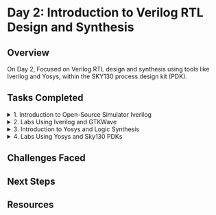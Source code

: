 # Day 2: Introduction to Verilog RTL Design and Synthesis

## Overview
On Day 2, Focused on Verilog RTL design and synthesis using tools like Iverilog and Yosys, within the SKY130 process design kit (PDK).

## Tasks Completed

<details>
    <summary>1. Introduction to Open-Source Simulator Iverilog</summary>

   - **Key Concepts**:
     - **Simulator**: A tool used to check the design of RTL (Register Transfer Level). The tool used for this purpose is Iverilog.
     - **Design**: It refers to the Verilog code or a set of Verilog codes that implement the intended functionality to meet the required specifications.
     - **Testbench**: A setup used to apply test vectors to the design to verify its functionality.

   - **How It Works**:
     - The simulator looks for changes in the input signals.
     - If there is a change in the input, the output is evaluated.
     - If there is no change to the input, there is no change to the output.
     
   - **Design Structure**:
     - The design may have one or more primary inputs and one or more primary outputs.
     - The testbench does not have primary inputs or outputs.

   - **Iverilog Based Simulation Flow**:
     - Both the design and the testbench are given to Iverilog.
     - Iverilog generates a VCD file (Value Change Dump file), which is then provided to GTKWave for waveform visualization.
</details>

<details>
    <summary>2. Labs Using Iverilog and GTKWave</summary>

   - **Steps**:
     - Load the latch and its testbench to Iverilog, and execute the `a.out` file.
       <br><img width="1440" alt="Screenshot 2024-10-21 at 6 32 26 PM" src="https://github.com/user-attachments/assets/f5c09d2d-8663-42db-854b-53cda992bac6">
     - Load the `.vcd` file into GTKWave for waveform visualization.
       <br><img width="1440" alt="Screenshot 2024-10-21 at 6 33 35 PM" src="https://github.com/user-attachments/assets/475d843e-b965-4af9-a84b-c81a4ed22ae8">
</details>


<details>
    <summary>3. Introduction to Yosys and Logic Synthesis</summary>
    <details>
        <summary>Introduction to yosys</summary>
        it is a tool used to convert RTL to netlist
        used tool is yosys
        
        
        <p> 
            ## yosys setup
            netlist is representing a design in the form of cell present in the .lib
            netlist is the representation of the design in the form of cell present in .lib
            ![Screenshot 2024-10-22 at 12 45 01 AM](https://github.com/user-attachments/assets/50f13129-e000-45fc-a638-e76b554b804e)
            ## verify the synthesis
            Note: the set of primary input / primary output will be remain same between the RTl design and synthesized netlist same test bench can be used
<img width="1440" alt="Screenshot 2024-10-22 at 12 45 20 AM" src="https://github.com/user-attachments/assets/2d289936-912b-4a13-a402-af55b73aeeab">
        </p>
    </details>
    <details>
        <summary>Introduction to Logic Synthesis</summary>
        1. RTL design :- Behavioural representation of the required specification
<img width="402" alt="Screenshot 2024-10-22 at 1 03 31 AM" src="https://github.com/user-attachments/assets/8af7b724-9f76-45aa-a56b-21fbd58f2757">
        2. Synthesis :- RTL tp gate level translation
        the design is converted into gates and the connections are mode between the gates
        3. the output of this is called netlist
        <img width="446" alt="Screenshot 2024-10-22 at 1 07 11 AM" src="https://github.com/user-attachments/assets/1d80cc79-2931-4b27-9eae-fd5b9301cdee">
        4. .lib :- collection of logical modules
        includes basic logic gates like AND, OR, NOT etc.
        contains of different flavours of same gate
        * 2-input AND gates
         . slow
         . medium 
         . fast
        it contains standard cells to implement any boolean logic functionality
        fast cells to meet performance, slow cells to meet HOLD
        5. why different flavours of gates?
        <img width="1017" alt="Screenshot 2024-10-22 at 9 13 38 AM" src="https://github.com/user-attachments/assets/44928f5d-7fd3-4ecd-9e95-cf905cde974b">
        6. Are fast cells sufficient? why do we need slow cells?
        <img width="983" alt="Screenshot 2024-10-22 at 9 15 27 AM" src="https://github.com/user-attachments/assets/9141d461-acad-4b9b-9467-958ab1a6f605">
        7. faster cells vs slow cells

        <img width="984" alt="Screenshot 2024-10-22 at 9 16 02 AM" src="https://github.com/user-attachments/assets/4403addf-2112-455e-b176-f1fde664dc13">

        

<img width="1440" alt="Screenshot 2024-10-22 at 1 04 02 AM" src="https://github.com/user-attachments/assets/98351880-36b9-42e4-9a8e-a177be9e8626">

        
        
        <p> 
            ## yosys setup
            netlist is the representation of the design in the form of cell present in .lib
            ![Screenshot 2024-10-22 at 12 45 01 AM](https://github.com/user-attachments/assets/50f13129-e000-45fc-a638-e76b554b804e)
            ## verify the synthesis
            Note: the set of primary input / primary output will be remain same between the RTl design and synthesized netlist same test bench can be used
<img width="1440" alt="Screenshot 2024-10-22 at 12 45 20 AM" src="https://github.com/user-attachments/assets/2d289936-912b-4a13-a402-af55b73aeeab">
        </p>
    </details>
</details>


<details>
    <summary>4. Labs Using Yosys and Sky130 PDKs</summary>
    <details>
        <summary>Part 1</summary>
        <p> 
            <img width="628" alt="Screenshot 2024-10-22 at 12 32 45 AM" src="https://github.com/user-attachments/assets/00fe4aa1-6fcf-4bff-bfa9-8ae8fb95b36b">
            <img width="608" alt="Screenshot 2024-10-22 at 12 33 55 AM" src="https://github.com/user-attachments/assets/a9a6fba4-2481-4b85-a2be-57fc6b63c236">
            <img width="641" alt="Screenshot 2024-10-22 at 12 34 25 AM" src="https://github.com/user-attachments/assets/16568d51-9d18-4975-9603-0a2e7806b85e">
            <img width="467" alt="Screenshot 2024-10-22 at 12 35 34 AM" src="https://github.com/user-attachments/assets/bb294d66-7aac-4157-9c0c-42fe84e4c5f2">
            <img width="446" alt="Screenshot 2024-10-22 at 12 36 13 AM" src="https://github.com/user-attachments/assets/e663c118-8f44-4813-b07a-6a218f56f347">
            <img width="1440" alt="Screenshot 2024-10-22 at 12 27 59 AM" src="https://github.com/user-attachments/assets/a28ab7f6-ab37-4f74-a1ee-e433352410e7">
        </p>
    </details>

</details>

## Challenges Faced


## Next Steps


## Resources


